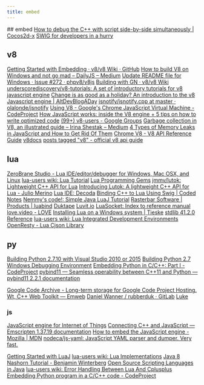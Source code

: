 ```yaml
---
title: embed
---
```


<div class='href'>
## embed
<a href="http://www.cocos2d-x.org/wiki/How_to_debug_the_C++_with_script_side-by-side_simultaneously">How to debug the C++ with script side-by-side simultaneously | Cocos2d-x</a>
<a href="https://www.ibm.com/developerworks/aix/library/au-swig/index.html">SWIG for developers in a hurry</a>


## v8

<a href="https://github.com/v8/v8/wiki/Getting%20Started%20with%20Embedding">Getting Started with Embedding · v8/v8 Wiki · GitHub</a>
<a href="https://medium.com/dailyjs/how-to-build-v8-on-windows-and-not-go-mad-6347c69aacd4">How to build V8 on Windows and not go mad – DailyJS – Medium</a>
<a href="https://github.com/phpv8/v8js/issues/272#issuecomment-262848754">Update README file for Windows · Issue #272 · phpv8/v8js</a>
<a href="https://github.com/v8/v8/wiki/Building-with-GN">Building with GN · v8/v8 Wiki</a>
<a href="https://github.com/underscorediscovery/v8-tutorials">underscorediscovery/v8-tutorials: A set of introductory tutorials for v8 javascript engine</a>
<a href="http://altdevblog.com/2011/02/02/change-is-as-good-as-a-holiday-an-introduction-to-the-v8-javascript-engine/">Change is as good as a holiday? An introduction to the v8 Javascript engine | AltDevBlogADay</a>
<a href="https://github.com/olalonde/jsnotify/blob/master/src/jsnotify.cpp">jsnotify/jsnotify.cpp at master · olalonde/jsnotify</a>
<a href="https://www.codeproject.com/Articles/29109/Using-V-Google-s-Chrome-JavaScript-Virtual-Machin">Using V8 - Google&#39;s Chrome JavaScript Virtual Machine - CodeProject</a>
<a href="https://blog.sessionstack.com/how-javascript-works-inside-the-v8-engine-5-tips-on-how-to-write-optimized-code-ac089e62b12e">How JavaScript works: inside the V8 engine + 5 tips on how to write optimized code</a>
<a href="https://groups.google.com/forum/#!forum/v8-users">(99+) v8-users - Google Groups</a>
<a href="https://medium.com/@_lrlna/garbage-collection-in-v8-an-illustrated-guide-d24a952ee3b8">Garbage collection in V8, an illustrated guide – Irina Shestak – Medium</a>
<a href="https://auth0.com/blog/four-types-of-leaks-in-your-javascript-code-and-how-to-get-rid-of-them/">4 Types of Memory Leaks in JavaScript and How to Get Rid Of Them</a>
<a href="https://v8.paulfryzel.com/docs/master/index.html">Chrome V8 - V8 API Reference Guide</a>
<a href="https://v8docs.nodesource.com/">v8docs</a>
<a href="http://wingolog.org/tags/v8">posts tagged &quot;v8&quot; - official v8 api guide</a>

## lua

<a href="https://studio.zerobrane.com/">ZeroBrane Studio - Lua IDE/editor/debugger for Windows, Mac OSX, and Linux</a>
<a href="http://lua-users.org/wiki/LuaTutorial">lua-users wiki: Lua Tutorial</a>
<a href="http://www.lua.org/gems/">Lua Programming Gems</a>
<a href="https://github.com/jmmv/lutok">jmmv/lutok: Lightweight C++ API for Lua</a>
<a href="http://julio.meroh.net/2011/09/introducing-lutok-lightweight-c-api-for.html">Introducing Lutok: A lightweight C++ API for Lua - Julio Merino</a>
<a href="https://unknownworlds.com/decoda/">Lua IDE: Decoda</a>
<a href="https://glennmccord.wordpress.com/2012/11/05/binding-c-to-lua-using-swig/">Binding C++ to Lua Using Swig | Coded Notes</a>
<a href="http://gonemmy.blogspot.ca/2014/10/simple-luaj-tutorial.html">Nemmy&#39;s code!: Simple Java LuaJ Tutorial</a>
<a href="http://www.rasterbar.com/products/luabind.html">Rasterbar Software | Products | luabind</a>
<a href="http://duktape.org/">Duktape</a>
<a href="https://luvit.io/">Luvit.io</a>
<a href="http://w3.impa.br/~diego/software/luasocket/reference.html">LuaSocket: Index to reference manual</a>
<a href="https://love2d.org/wiki/love.video">love.video - LOVE</a>
<a href="http://www.thijsschreijer.nl/blog/?p=863">Installing Lua on a Windows system | Tieske</a>
<a href="http://lua-stdlib.github.io/lua-stdlib/index.html">stdlib 41.2.0 Reference</a>
<a href="http://lua-users.org/wiki/LuaIntegratedDevelopmentEnvironments">lua-users wiki: Lua Integrated Development Environments</a>
<a href="https://openresty.org/en/lua-cjson-library.html">OpenResty - Lua Cjson Library</a>

## py

<a href="http://www.p-nand-q.com/python/building-python-27-with-visual_studio.html">Building Python 2.7.10 with Visual Studio 2010 or 2015</a>
<a href="https://bannsecurity.com/index.php/tutorials/30-building-python-2-7-windows-debugging-environment">Building Python 2.7 Windows Debugging Environment</a>
<a href="https://www.codeproject.com/Articles/11805/Embedding-Python-in-C-C-Part-I">Embedding Python in C/C++: Part I - CodeProject</a>
<a href="https://pybind11.readthedocs.io/en/stable/">pybind11 — Seamless operability between C++11 and Python — pybind11 2.2.1 documentation</a>

<a href="https://code.google.com/archive/p/mongoose/">Google Code Archive - Long-term storage for Google Code Project Hosting.</a>
<a href="http://www.webtoolkit.eu/wt/">Wt, C++ Web Toolkit — Emweb</a>
<a href="https://gitlab.com/calcyss/rubberduk">Daniel Wanner / rubberduk · GitLab</a>
<a href="https://github.com/gvvaughan/luke">Luke</a>
<H3 LAST_MODIFIED="1562794450">js</H3>

<a href="http://jerryscript.net/">JavaScript engine for Internet of Things</a>
<a href="https://kripken.github.io/emscripten-site/docs/porting/connecting_cpp_and_javascript/index.html">Connecting C++ and JavaScript — Emscripten 1.37.19 documentation</a>
<a href="https://developer.mozilla.org/en-US/docs/Mozilla/Projects/SpiderMonkey/How_to_embed_the_JavaScript_engine">How to embed the JavaScript engine - Mozilla | MDN</a>
<a href="https://github.com/nodeca/js-yaml">nodeca/js-yaml: JavaScript YAML parser and dumper. Very fast.</a>

<a href="http://www.luaj.org/luaj/3.0/README.html">Getting Started with LuaJ</a>
<a href="http://lua-users.org/wiki/LuaImplementations">lua-users wiki: Lua Implementations</a>
<a href="http://winterbe.com/posts/2014/04/05/java8-nashorn-tutorial/">Java 8 Nashorn Tutorial - Benjamin Winterberg</a>
<a href="https://java-source.net/open-source/scripting-languages">Open Source Scripting Languages in Java</a>
<a href="http://lua-users.org/wiki/ErrorHandlingBetweenLuaAndCplusplus">lua-users wiki: Error Handling Between Lua And Cplusplus</a>
<a href="https://www.codeproject.com/Articles/820116/Embedding-Python-program-in-a-C-Cplusplus-code">Embedding Python program in a C/C++ code - CodeProject</a>

</div>